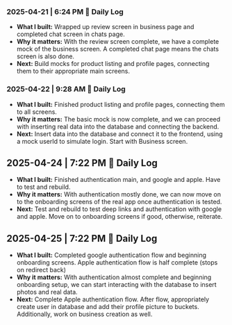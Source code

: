 ### 2025-04-21 | 6:24 PM 🚀 Daily Log

- **What I built:** Wrapped up review screen in business page and completed chat screen in chats page.
- **Why it matters:** With the review screen complete, we have a complete mock of the business screen. A completed chat page means the chats screen is also done.
- **Next:** Build mocks for product listing and profile pages, connecting them to their appropriate main screens.

### 2025-04-22 | 9:28 AM 🚀 Daily Log

- **What I built:** Finished product listing and profile pages, connecting them to all screens.
- **Why it matters:** The basic mock is now complete, and we can proceed with inserting real data into the database and connecting the backend.
- **Next:** Insert data into the database and connect it to the frontend, using a mock userId to simulate login. Start with Business screen.

## 2025-04-24 | 7:22 PM 🚀 Daily Log

- **What I built:** Finished authentication main, and google and apple. Have to test and rebuild.
- **Why it matters:** With authentication mostly done, we can now move on to the onboarding screens of the real app once authentication is tested.
- **Next:** Test and rebuild to test deep links and authentication with google and apple. Move on to onboarding screens if good, otherwise, reiterate.

## 2025-04-25 | 7:22 PM 🚀 Daily Log

- **What I built:** Completed google authentication flow and beginning onboarding screens. Apple authentication flow is half complete (stops on redirect back)
- **Why it matters:** With authentication almost complete and beginning onboarding setup, we can start interacting with the database to insert photos and real data.
- **Next:** Complete Apple authentication flow. After flow, appropriately create user in database and add their profile picture to buckets. Additionally, work on business creation as well.
